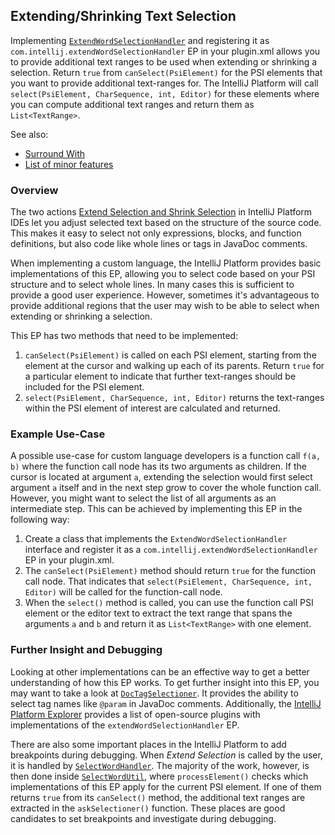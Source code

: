 [//]: # (title: Text Selection)

<!-- Copyright 2000-2022 JetBrains s.r.o. and other contributors. Use of this source code is governed by the Apache 2.0 license that can be found in the LICENSE file. -->

## Extending/Shrinking Text Selection

Implementing [`ExtendWordSelectionHandler`](%gh-ic%/platform/lang-api/src/com/intellij/codeInsight/editorActions/ExtendWordSelectionHandler.java) and registering it as `com.intellij.extendWordSelectionHandler` EP in your <path>plugin.xml</path> allows you to provide additional text ranges to be used when extending or shrinking a selection.
Return `true` from `canSelect(PsiElement)` for the PSI elements that you want to provide additional text-ranges for.
The IntelliJ Platform will call `select(PsiElement, CharSequence, int, Editor)` for these elements where you can compute additional text ranges and return them as `List<TextRange>`.

See also:

- [Surround With](surround_with.md)
- [List of minor features](additional_minor_features.md)

### Overview

The two actions [Extend Selection and Shrink Selection](https://www.jetbrains.com/help/idea/working-with-source-code.html#editor_code_selection) in IntelliJ Platform IDEs let you adjust selected text based on the structure of the source code.
This makes it easy to select not only expressions, blocks, and function definitions, but also code like whole lines or tags in JavaDoc comments.

When implementing a custom language, the IntelliJ Platform provides basic implementations of this EP, allowing you to select code based on your PSI structure and to select whole lines.
In many cases this is sufficient to provide a good user experience.
However, sometimes it's advantageous to provide additional regions that the user may wish to be able to select when extending or shrinking a selection.

This EP has two methods that need to be implemented:

1. `canSelect(PsiElement)` is called on each PSI element, starting from the element at the cursor and walking up each of its parents.
   Return `true` for a particular element to indicate that further text-ranges should be included for the PSI element.
2. `select(PsiElement, CharSequence, int, Editor)` returns the text-ranges within the PSI element of interest are calculated and returned.

### Example Use-Case

A possible use-case for custom language developers is a function call `f(a, b)` where the function call node has its two arguments as children.
If the cursor is located at argument `a`, extending the selection would first select argument `a` itself and in the next step grow to cover the whole function call.
However, you might want to select the list of all arguments as an intermediate step.
This can be achieved by implementing this EP in the following way:

1. Create a class that implements the `ExtendWordSelectionHandler` interface and register it as a `com.intellij.extendWordSelectionHandler` EP in your <path>plugin.xml</path>.
2. The `canSelect(PsiElement)` method should return `true` for the function call node.
   That indicates that `select(PsiElement, CharSequence, int, Editor)` will be called for the function-call node.
3. When the `select()` method is called, you can use the function call PSI element or the editor text to extract the text range that spans the arguments `a` and `b` and return it as `List<TextRange>` with one element.

### Further Insight and Debugging

Looking at other implementations can be an effective way to get a better understanding of how this EP works.
To get further insight into this EP, you may want to take a look at [`DocTagSelectioner`](%gh-ic%/java/java-impl/src/com/intellij/codeInsight/editorActions/wordSelection/DocTagSelectioner.java).
It provides the ability to select tag names like `@param` in JavaDoc comments.
Additionally, the [IntelliJ Platform Explorer](https://plugins.jetbrains.com/intellij-platform-explorer/?extensions=com.intellij.extendWordSelectionHandler) provides a list of open-source plugins with implementations of the `extendWordSelectionHandler` EP.

There are also some important places in the IntelliJ Platform to add breakpoints during debugging.
When _Extend Selection_ is called by the user, it is handled by [`SelectWordHandler`](%gh-ic%/platform/lang-impl/src/com/intellij/codeInsight/editorActions/SelectWordHandler.java).
The majority of the work, however, is then done inside [`SelectWordUtil`](%gh-ic%/platform/lang-impl/src/com/intellij/codeInsight/editorActions/SelectWordUtil.java), where `processElement()` checks which implementations of this EP apply for the current PSI element.
If one of them returns `true` from its `canSelect()` method, the additional text ranges are extracted in the `askSelectioner()` function.
These places are good candidates to set breakpoints and investigate during debugging.
